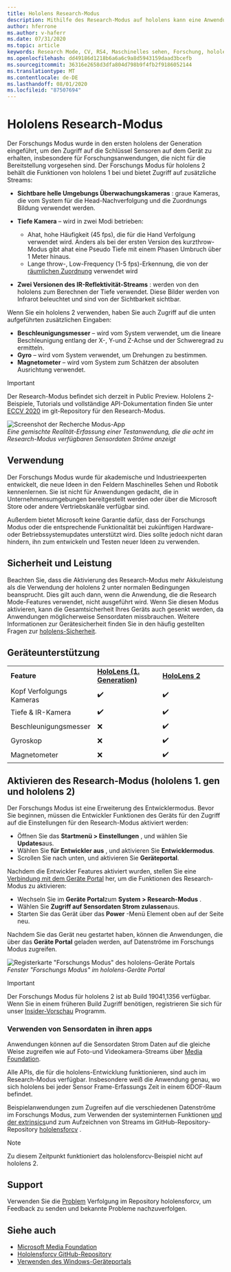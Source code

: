 ```yaml
---
title: Hololens Research-Modus
description: Mithilfe des Research-Modus auf hololens kann eine Anwendung auf wichtige Geräte Sensordaten Ströme (Tiefe, Umgebungs Überwachung und IR-Reflektivität) zugreifen.
author: hferrone
ms.author: v-haferr
ms.date: 07/31/2020
ms.topic: article
keywords: Research Mode, CV, RS4, Maschinelles sehen, Forschung, hololens, hololens 2
ms.openlocfilehash: dd49186d1218b6a6a6c9a8d5943159daad3bcefb
ms.sourcegitcommit: 36316e2658d3dfa804d798b9f4fb2f9186052144
ms.translationtype: MT
ms.contentlocale: de-DE
ms.lasthandoff: 08/01/2020
ms.locfileid: "87507694"
---
```

# <a name="hololens-research-mode"></a>Hololens Research-Modus

Der Forschungs Modus wurde in den ersten hololens der Generation eingeführt, um den Zugriff auf die Schlüssel Sensoren auf dem Gerät zu erhalten, insbesondere für Forschungsanwendungen, die nicht für die Bereitstellung vorgesehen sind.  Der Forschungs Modus für hololens 2 behält die Funktionen von hololens 1 bei und bietet Zugriff auf zusätzliche Streams:

* **Sichtbare helle Umgebungs Überwachungskameras** : graue Kameras, die vom System für die Head-Nachverfolgung und die Zuordnungs Bildung verwendet werden.
* **Tiefe Kamera** – wird in zwei Modi betrieben:  
    + Ahat, hohe Häufigkeit (45 fps), die für die Hand Verfolgung verwendet wird. Anders als bei der ersten Version des kurzthrow-Modus gibt ahat eine Pseudo Tiefe mit einem Phasen Umbruch über 1 Meter hinaus. 
    + Lange throw-, Low-Frequency (1-5 fps)-Erkennung, die von der [räumlichen Zuordnung](spatial-mapping.md) verwendet wird

* **Zwei Versionen des IR-Reflektivität-Streams** : werden von den hololens zum Berechnen der Tiefe verwendet. Diese Bilder werden von Infrarot beleuchtet und sind von der Sichtbarkeit sichtbar.

Wenn Sie ein hololens 2 verwenden, haben Sie auch Zugriff auf die unten aufgeführten zusätzlichen Eingaben:

* **Beschleunigungsmesser** – wird vom System verwendet, um die lineare Beschleunigung entlang der X-, Y-und Z-Achse und der Schweregrad zu ermitteln.
* **Gyro** – wird vom System verwendet, um Drehungen zu bestimmen.
* **Magnetometer** – wird vom System zum Schätzen der absoluten Ausrichtung verwendet.

> [!IMPORTANT]
> Der Research-Modus befindet sich derzeit in Public Preview. Hololens 2-Beispiele, Tutorials und vollständige API-Dokumentation finden Sie unter [ECCV 2020](https://eccv2020.eu/
 ) im git-Repository für den Research-Modus.

![Screenshot der Recherche Modus-App](images/sensor-stream-viewer.jpg)<br>
*Eine gemischte Realität-Erfassung einer Testanwendung, die die acht im Research-Modus verfügbaren Sensordaten Ströme anzeigt*

## <a name="usage"></a>Verwendung

Der Forschungs Modus wurde für akademische und Industrieexperten entwickelt, die neue Ideen in den Feldern Maschinelles Sehen und Robotik kennenlernen.  Sie ist nicht für Anwendungen gedacht, die in Unternehmensumgebungen bereitgestellt werden oder über die Microsoft Store oder andere Vertriebskanäle verfügbar sind.

Außerdem bietet Microsoft keine Garantie dafür, dass der Forschungs Modus oder die entsprechende Funktionalität bei zukünftigen Hardware-oder Betriebssystemupdates unterstützt wird. Dies sollte jedoch nicht daran hindern, ihn zum entwickeln und Testen neuer Ideen zu verwenden.

## <a name="security-and-performance"></a>Sicherheit und Leistung

Beachten Sie, dass die Aktivierung des Research-Modus mehr Akkuleistung als die Verwendung der hololens 2 unter normalen Bedingungen beansprucht. Dies gilt auch dann, wenn die Anwendung, die die Research Mode-Features verwendet, nicht ausgeführt wird.  Wenn Sie diesen Modus aktivieren, kann die Gesamtsicherheit Ihres Geräts auch gesenkt werden, da Anwendungen möglicherweise Sensordaten missbrauchen.  Weitere Informationen zur Gerätesicherheit finden Sie in den häufig gestellten Fragen zur [hololens-Sicherheit](https://docs.microsoft.com/hololens/hololens-faq-security).  

## <a name="device-support"></a>Geräteunterstützung
<table>
    <colgroup>
    <col width="33%" />
    <col width="33%" />
    <col width="33%" /> </colgroup>
    <tr>
        <td><strong>Feature</strong></td>
        <td><a href="https://docs.microsoft.com/hololens/hololens1-hardware"><strong>HoloLens (1. Generation)</strong></a></td>
        <td><a href="https://docs.microsoft.com/hololens/hololens2-hardware"><strong>HoloLens 2</strong></a></td>
    </tr>
     <tr>
        <td>Kopf Verfolgungs Kameras</td>
        <td>✔️</td>
        <td>✔️</td>
    </tr>
    <tr>
        <td>Tiefe & IR-Kamera</td>
        <td>✔️</td>
        <td>✔️</td>
    </tr>
    <tr>
        <td>Beschleunigungsmesser</td>
        <td>❌</td>
        <td>✔️</td>
    </tr>
    <tr>
        <td>Gyroskop</td>
        <td>❌</td>
        <td>✔️</td>
    </tr>
    <tr>
        <td>Magnetometer</td>
        <td>❌</td>
        <td>✔️</td>
    </tr>
</table>

## <a name="enabling-research-mode-hololens-1st-gen-and-hololens-2"></a>Aktivieren des Research-Modus (hololens 1. gen und hololens 2)

Der Forschungs Modus ist eine Erweiterung des Entwicklermodus. Bevor Sie beginnen, müssen die Entwickler Funktionen des Geräts für den Zugriff auf die Einstellungen für den Research-Modus aktiviert werden: 

* Öffnen Sie das **Startmenü > Einstellungen** , und wählen Sie **Updates**aus.
* Wählen Sie **für Entwickler aus** , und aktivieren Sie **Entwicklermodus**.
* Scrollen Sie nach unten, und aktivieren Sie **Geräteportal**.

Nachdem die Entwickler Features aktiviert wurden, stellen Sie eine [Verbindung mit dem Geräte Portal](https://docs.microsoft.com/windows/uwp/debug-test-perf/device-portal-hololens) her, um die Funktionen des Research-Modus zu aktivieren:

* Wechseln Sie im **Geräte Portal**zum **System > Research-Modus** .
* Wählen Sie **Zugriff auf Sensordaten Strom zulassen**aus.
* Starten Sie das Gerät über das **Power** -Menü Element oben auf der Seite neu.

Nachdem Sie das Gerät neu gestartet haben, können die Anwendungen, die über das **Geräte Portal** geladen werden, auf Datenströme im Forschungs Modus zugreifen.

![Registerkarte "Forschungs Modus" des hololens-Geräte Portals](images/ResearchModeDevPortal.png)<br>
*Fenster "Forschungs Modus" im hololens-Geräte Portal*

> [!IMPORTANT]
> Der Forschungs Modus für hololens 2 ist ab Build 19041,1356 verfügbar. Wenn Sie in einem früheren Build Zugriff benötigen, registrieren Sie sich für unser [Insider-Vorschau](https://docs.microsoft.com/hololens/hololens-insider) Programm.

### <a name="using-sensor-data-in-your-apps"></a>Verwenden von Sensordaten in ihren apps

Anwendungen können auf die Sensordaten Strom Daten auf die gleiche Weise zugreifen wie auf Foto-und Videokamera-Streams über [Media Foundation](https://msdn.microsoft.com/library/windows/desktop/ms694197). 

Alle APIs, die für die hololens-Entwicklung funktionieren, sind auch im Research-Modus verfügbar. Insbesondere weiß die Anwendung genau, wo sich hololens bei jeder Sensor Frame-Erfassungs Zeit in einem 6DOF-Raum befindet.

Beispielanwendungen zum Zugreifen auf die verschiedenen Datenströme im Forschungs Modus, zum Verwenden der systeminternen Funktionen [und der extrinsics](https://docs.microsoft.com/windows/mixed-reality/locatable-camera#locating-the-device-camera-in-the-world)und zum Aufzeichnen von Streams im GitHub-Repository-Repository [hololensforcv](https://github.com/Microsoft/HoloLensForCV) .

 > [!NOTE]
 > Zu diesem Zeitpunkt funktioniert das hololensforcv-Beispiel nicht auf hololens 2.

## <a name="support"></a>Support

Verwenden Sie die [Problem](https://github.com/Microsoft/HololensForCV/issues) Verfolgung im Repository hololensforcv, um Feedback zu senden und bekannte Probleme nachzuverfolgen.

## <a name="see-also"></a>Siehe auch

* [Microsoft Media Foundation](https://msdn.microsoft.com/library/windows/desktop/ms694197)
* [Hololensforcv GitHub-Repository](https://github.com/Microsoft/HoloLensForCV)
* [Verwenden des Windows-Geräteportals](using-the-windows-device-portal.md)
